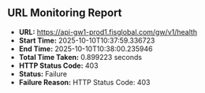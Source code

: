 ## URL Monitoring Report

- **URL:** https://api-gw1-prod1.fisglobal.com/gw/v1/health
- **Start Time:** 2025-10-10T10:37:59.336723
- **End Time:** 2025-10-10T10:38:00.235946
- **Total Time Taken:** 0.899223 seconds
- **HTTP Status Code:** 403
- **Status:** Failure
- **Failure Reason:** HTTP Status Code: 403
